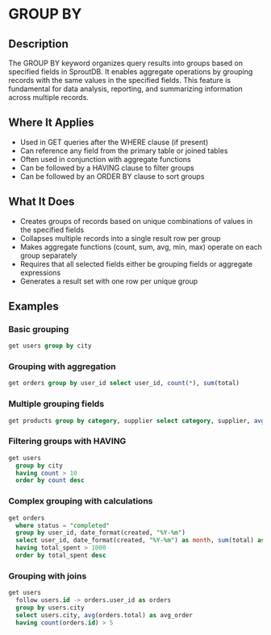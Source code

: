 # GROUP BY

## Description

The GROUP BY keyword organizes query results into groups based on specified fields in SproutDB. It enables aggregate operations by grouping records with the same values in the specified fields. This feature is fundamental for data analysis, reporting, and summarizing information across multiple records.

## Where It Applies

- Used in GET queries after the WHERE clause (if present)
- Can reference any field from the primary table or joined tables
- Often used in conjunction with aggregate functions
- Can be followed by a HAVING clause to filter groups
- Can be followed by an ORDER BY clause to sort groups

## What It Does

- Creates groups of records based on unique combinations of values in the specified fields
- Collapses multiple records into a single result row per group
- Makes aggregate functions (count, sum, avg, min, max) operate on each group separately
- Requires that all selected fields either be grouping fields or aggregate expressions
- Generates a result set with one row per unique group

## Examples

### Basic grouping

```sql
get users group by city
```

### Grouping with aggregation

```sql
get orders group by user_id select user_id, count(*), sum(total)
```

### Multiple grouping fields

```sql
get products group by category, supplier select category, supplier, avg(price)
```

### Filtering groups with HAVING

```sql
get users 
  group by city 
  having count > 10
  order by count desc
```

### Complex grouping with calculations

```sql
get orders 
  where status = "completed" 
  group by user_id, date_format(created, "%Y-%m") 
  select user_id, date_format(created, "%Y-%m") as month, sum(total) as total_spent
  having total_spent > 1000
  order by total_spent desc
```

### Grouping with joins

```sql
get users 
  follow users.id -> orders.user_id as orders
  group by users.city
  select users.city, avg(orders.total) as avg_order
  having count(orders.id) > 5
```

